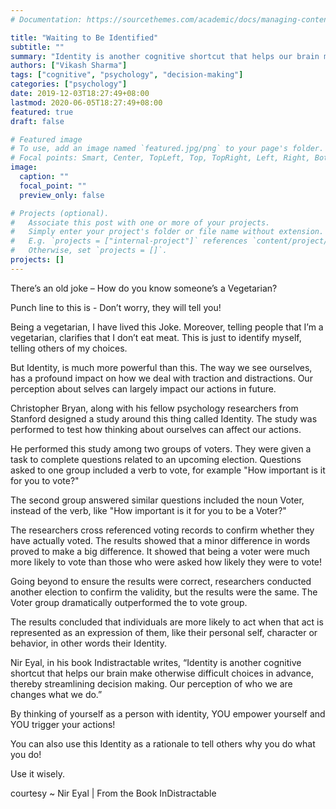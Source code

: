 ```yaml
---
# Documentation: https://sourcethemes.com/academic/docs/managing-content/

title: "Waiting to Be Identified"
subtitle: ""
summary: "Identity is another cognitive shortcut that helps our brain make otherwise difficult choices in advance, thereby streamlining decision making. Our perception of who we are changes what we do."
authors: ["Vikash Sharma"]
tags: ["cognitive", "psychology", "decision-making"]
categories: ["psychology"]
date: 2019-12-03T18:27:49+08:00
lastmod: 2020-06-05T18:27:49+08:00
featured: true
draft: false

# Featured image
# To use, add an image named `featured.jpg/png` to your page's folder.
# Focal points: Smart, Center, TopLeft, Top, TopRight, Left, Right, BottomLeft, Bottom, BottomRight.
image:
  caption: ""
  focal_point: ""
  preview_only: false

# Projects (optional).
#   Associate this post with one or more of your projects.
#   Simply enter your project's folder or file name without extension.
#   E.g. `projects = ["internal-project"]` references `content/project/deep-learning/index.md`.
#   Otherwise, set `projects = []`.
projects: []
---
```


There’s an old joke – How do you know someone’s a Vegetarian?

Punch line to this is - Don’t worry, they will tell you!

Being a vegetarian, I have lived this Joke. Moreover, telling people that I’m a vegetarian, clarifies that I don’t eat meat. This is just to identify myself, telling others of my choices.

But Identity, is much more powerful than this. The way we see ourselves, has a profound impact on how we deal with traction and distractions. Our perception about selves can largely impact our actions in future.

Christopher Bryan, along with his fellow psychology researchers from Stanford designed a study around this thing called Identity. The study was performed to test how thinking about ourselves can affect our actions.

He performed this study among two groups of voters. They were given a task to complete questions related to an upcoming election. Questions asked to one group included a verb to vote, for example "How important is it for you to vote?"

The second group answered similar questions included the noun Voter, instead of the verb, like "How important is it for you to be a Voter?"

The researchers cross referenced voting records to confirm whether they have actually voted. The results showed that a minor difference in words proved to make a big difference. It showed that being a voter were much more likely to vote than those who were asked how likely they were to vote!

Going beyond to ensure the results were correct, researchers conducted another election to confirm the validity, but the results were the same. The Voter group dramatically outperformed the to vote group.

The results concluded that individuals are more likely to act when that act is represented as an expression of them, like their personal self, character or behavior, in other words their Identity.

Nir Eyal, in his book Indistractable writes, “Identity is another cognitive shortcut that helps our brain make otherwise difficult choices in advance, thereby streamlining decision making. Our perception of who we are changes what we do.”

By thinking of yourself as a person with identity, YOU empower yourself and YOU trigger your actions!

You can also use this Identity as a rationale to tell others why you do what you do!

Use it wisely.

courtesy ~ Nir Eyal | From the Book InDistractable
